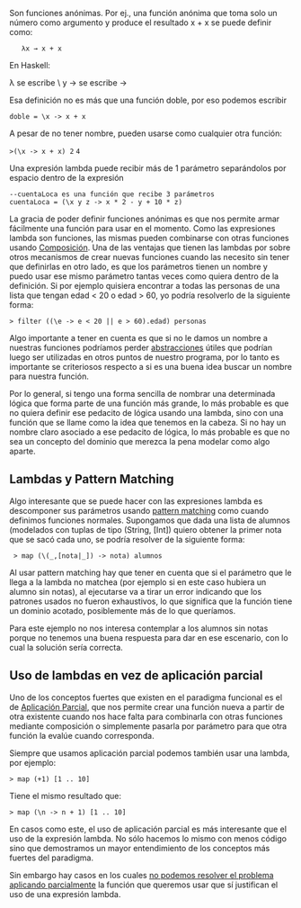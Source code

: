 Son funciones anónimas. Por ej., una función anónima que toma solo un número como argumento y produce el resultado x + x se puede definir como:

`   λx → x + x`

En Haskell:

λ se escribe \\ y → se escribe -&gt;

Esa definición no es más que una función doble, por eso podemos escribir

`doble = \x -> x + x`

A pesar de no tener nombre, pueden usarse como cualquier otra función:

`>(\x -> x + x) 2`
`4`

Una expresión lambda puede recibir más de 1 parámetro separándolos por espacio dentro de la expresión

`--cuentaLoca es una función que recibe 3 parámetros`
`cuentaLoca = (\x y z -> x * 2 - y + 10 * z)`

La gracia de poder definir funciones anónimas es que nos permite armar fácilmente una función para usar en el momento. Como las expresiones lambda son funciones, las mismas pueden combinarse con otras funciones usando [Composición](composicion.html). Una de las ventajas que tienen las lambdas por sobre otros mecanismos de crear nuevas funciones cuando las necesito sin tener que definirlas en otro lado, es que los parámetros tienen un nombre y puedo usar ese mismo parámetro tantas veces como quiera dentro de la definición. Si por ejemplo quisiera encontrar a todas las personas de una lista que tengan edad &lt; 20 o edad &gt; 60, yo podría resolverlo de la siguiente forma:

`> filter ((\e -> e < 20 || e > 60).edad) personas`

Algo importante a tener en cuenta es que si no le damos un nombre a nuestras funciones podríamos perder [abstracciones](abstraccion.html) útiles que podrían luego ser utilizadas en otros puntos de nuestro programa, por lo tanto es importante se criteriosos respecto a si es una buena idea buscar un nombre para nuestra función.

Por lo general, si tengo una forma sencilla de nombrar una determinada lógica que forma parte de una función más grande, lo más probable es que no quiera definir ese pedacito de lógica usando una lambda, sino con una función que se llame como la idea que tenemos en la cabeza. Si no hay un nombre claro asociado a ese pedacito de lógica, lo más probable es que no sea un concepto del dominio que merezca la pena modelar como algo aparte.

Lambdas y Pattern Matching
--------------------------

Algo interesante que se puede hacer con las expresiones lambda es descomponer sus parámetros usando [pattern matching](pattern-matching-en-haskell.html) como cuando definimos funciones normales. Supongamos que dada una lista de alumnos (modelados con tuplas de tipo (String, \[Int\]) quiero obtener la primer nota que se sacó cada uno, se podría resolver de la siguiente forma:

` > map (\(_,[nota|_]) -> nota) alumnos`

Al usar pattern matching hay que tener en cuenta que si el parámetro que le llega a la lambda no matchea (por ejemplo si en este caso hubiera un alumno sin notas), al ejecutarse va a tirar un error indicando que los patrones usados no fueron exhaustivos, lo que significa que la función tiene un dominio acotado, posiblemente más de lo que queríamos.

Para este ejemplo no nos interesa contemplar a los alumnos sin notas porque no tenemos una buena respuesta para dar en ese escenario, con lo cual la solución sería correcta.

Uso de lambdas en vez de aplicación parcial
-------------------------------------------

Uno de los conceptos fuertes que existen en el paradigma funcional es el de [Aplicación Parcial](aplicacion-parcial.html), que nos permite crear una función nueva a partir de otra existente cuando nos hace falta para combinarla con otras funciones mediante composición o simplemente pasarla por parámetro para que otra función la evalúe cuando corresponda.

Siempre que usamos aplicación parcial podemos también usar una lambda, por ejemplo:

`> map (+1) [1 .. 10]`

Tiene el mismo resultado que:

`> map (\n -> n + 1) [1 .. 10]`

En casos como este, el uso de aplicación parcial es más interesante que el uso de la expresión lambda. No sólo hacemos lo mismo con menos código sino que demostramos un mayor entendimiento de los conceptos más fuertes del paradigma.

Sin embargo hay casos en los cuales [no podemos resolver el problema aplicando parcialmente](aplicacion-parcial-puedo-aplicar-parcialmente-el-segundo-parametro-en-vez-del-primero-.html) la función que queremos usar que sí justifican el uso de una expresión lambda.
